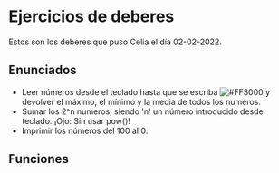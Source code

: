 # Ejercicios de deberes

Estos son los deberes que puso Celia el día 02-02-2022.

## Enunciados

* Leer números desde el teclado hasta que se escriba ![#FF3000](-1) y devolver el máximo, el mínimo y la media de todos los numeros.
* Sumar los 2^n numeros, siendo 'n' un número introducido desde teclado. ¡Ojo: Sin usar pow()!
* Imprimir los números del 100 al 0.

## Funciones